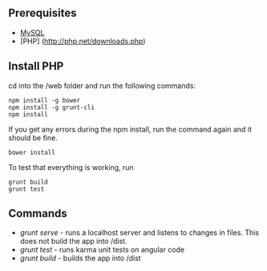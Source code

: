 ## Prerequisites

* [MySQL](http://www.mysql.com/downloads/)
* [PHP] (http://php.net/downloads.php)

## Install PHP

cd into the /web folder and run the following commands:

	npm install -g bower
	npm install -g grunt-cli
	npm install

If you get any errors during the npm install, run the command again and it should be fine.

	bower install

To test that everything is working, run

	grunt build
	grunt test

## Commands

* *grunt serve* - runs a localhost server and listens to changes in files. This does not build the app into /dist.
* *grunt test* - runs karma unit tests on angular code
* *grunt build* - builds the app into /dist